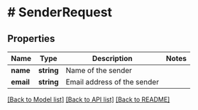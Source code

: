 # # SenderRequest

## Properties

Name | Type | Description | Notes
------------ | ------------- | ------------- | -------------
**name** | **string** | Name of the sender |
**email** | **string** | Email address of the sender |

[[Back to Model list]](../../README.md#models) [[Back to API list]](../../README.md#endpoints) [[Back to README]](../../README.md)
